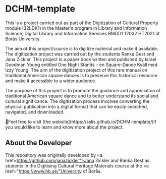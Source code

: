 # DCHM-template
<p>This is a project carried out as part of the Digitization of Cultural Property module (32LDK1) in the Master's program in Library and Information Science, Digital Library and Information Services BMDD1 12032 HT2021 at Borås University.</p>
<p>The aim of this project/course is to digitize material and make it available. The digitization project was carried out by the students Ranka Gest and Jana Zickler. This project is a paper book written and published by Israel Goodman Young entitled One Night Stands – en Square-Dance Kväll med Izzy Young. The aim of the digitization project of this rare manual on traditional American square dances is to preserve this historical resource and make it accessible to a wider audience.</p>
<p>The purpose of this project is to promote the guidance and appreciation of traditional American square dance and to better understand its social and cultural significance. The digitization process involves converting the physical publication into a digital format that can be easily searched, navigated, and downloaded.</p>
🚀Feel free to visit [the website](https://sslis.github.io/DCHM-template/)if you would like to learn and know more about the project.

## About the Developer
This repository was originally developed by <a href=https://github.com/janazickler">Jana Zickler</a> and Ranka Gest as students in the Digitising Cultural Heritage Materials course at the <a href="https://www.hb.se/"University of Borås.
